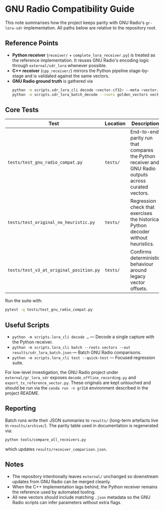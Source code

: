 # GNU Radio Compatibility Guide

This note summarises how the project keeps parity with GNU Radio's `gr-lora-sdr` implementation. All paths below are relative to the repository root.

## Reference Points

- **Python receiver** (`receiver/` + `complete_lora_receiver.py`) is treated as the reference implementation. It reuses GNU Radio's encoding logic through `external/sdr_lora` whenever possible.
- **C++ receiver** (`cpp_receiver/`) mirrors the Python pipeline stage-by-stage and is validated against the same vectors.
- **GNU Radio ground truth** is gathered via
  ```bash
  python -m scripts.sdr_lora_cli decode <vector.cf32> --meta <vector.json>
  python -m scripts.sdr_lora_batch_decode --roots golden_vectors vectors
  ```

## Core Tests

| Test | Location | Description |
|------|----------|-------------|
| `tests/test_gnu_radio_compat.py` | `tests/` | End-to-end parity run that compares the Python receiver and GNU Radio outputs across curated vectors. |
| `tests/test_original_no_heuristic.py` | `tests/` | Regression check that exercises the historical Python decoder without heuristics. |
| `tests/test_v3_at_original_position.py` | `tests/` | Confirms deterministic behaviour around legacy vector offsets. |

Run the suite with:
```bash
pytest -q tests/test_gnu_radio_compat.py
```

## Useful Scripts

- `python -m scripts.lora_cli decode …` — Decode a single capture with the Python receiver.
- `python -m scripts.lora_cli batch --roots vectors --out results/sdr_lora_batch.json` — Batch GNU Radio comparisons.
- `python -m scripts.lora_cli test --quick-test` — Focused regression suite.

For low-level investigation, the GNU Radio project under `external/gr_lora_sdr` exposes `decode_offline_recording.py` and `export_tx_reference_vector.py`. These originals are kept untouched and should be run via the `conda run -n gr310` environment described in the project README.

## Reporting

Batch runs write their JSON summaries to `results/` (long-term artefacts live in `results/archive/`). The parity table used in documentation is regenerated via:
```bash
python tools/compare_all_receivers.py
```
which updates `results/receiver_comparison.json`.

## Notes

- The repository intentionally leaves `external/` unchanged so downstream updates from GNU Radio can be merged cleanly.
- When the C++ implementation lags behind, the Python receiver remains the reference used by automated tooling.
- All new vectors should include matching `.json` metadata so the GNU Radio scripts can infer parameters without extra flags.
